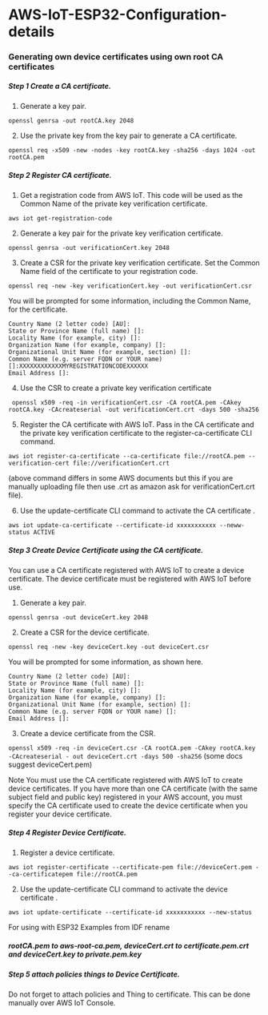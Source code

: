 # AWS-IoT-ESP32-Configuration-details

### Generating own device certificates using own root CA certificates

##### Step 1 Create a CA certificate.
1. Generate a key pair.

```openssl genrsa -out rootCA.key 2048```

2. Use the private key from the key pair to generate a CA certificate.

```openssl req -x509 -new -nodes -key rootCA.key -sha256 -days 1024 -out rootCA.pem```

##### Step 2 Register CA certificate.
1. Get a registration code from AWS IoT. This code will be used as the Common Name of the private key verification certificate.

```aws iot get-registration-code```

2. Generate a key pair for the private key verification certificate. 

```openssl genrsa -out verificationCert.key 2048``` 

3. Create a CSR for the private key verification certificate. Set the Common Name field of the certificate to your registration code.

```openssl req -new -key verificationCert.key -out verificationCert.csr ```

You will be prompted for some information, including the Common Name, for the certificate.

```
Country Name (2 letter code) [AU]:
State or Province Name (full name) []:
Locality Name (for example, city) []:
Organization Name (for example, company) []:
Organizational Unit Name (for example, section) []:
Common Name (e.g. server FQDN or YOUR name) []:XXXXXXXXXXXXMYREGISTRATIONCODEXXXXXX
Email Address []: 
```

4. Use the CSR to create a private key verification certificate

``` openssl x509 -req -in verificationCert.csr -CA rootCA.pem -CAkey rootCA.key -CAcreateserial -out verificationCert.crt -days 500 -sha256```

5. Register the CA certificate with AWS IoT. Pass in the CA certificate and the private key verification certificate to the register-ca-certificate CLI command.

``` aws iot register-ca-certificate --ca-certificate file://rootCA.pem --verification-cert file://verificationCert.crt ```

(above command differs in some AWS documents but this if you are manually uploading file then use .crt as amazon ask for verificationCert.crt file).

6. Use the update-certificate CLI command to activate the CA certificate . 

``` aws iot update-ca-certificate --certificate-id xxxxxxxxxxx --neww-status ACTIVE ```

##### Step 3 Create Device Certificate using the CA certificate.
You can use a CA certificate registered with AWS IoT to create a device certificate. The device certificate must be registered with AWS IoT before use. 

1. Generate a key pair.

```openssl genrsa -out deviceCert.key 2048``` 

2. Create a CSR for the device certificate.

```openssl req -new -key deviceCert.key -out deviceCert.csr```

You will be prompted for some information, as shown here.
```
Country Name (2 letter code) [AU]:
State or Province Name (full name) []:
Locality Name (for example, city) []:
Organization Name (for example, company) []:
Organizational Unit Name (for example, section) []:
Common Name (e.g. server FQDN or YOUR name) []:
Email Address []:
```

3. Create a device certificate from the CSR. 

``` openssl x509 -req -in deviceCert.csr -CA rootCA.pem -CAkey rootCA.key -CAcreateserial - out deviceCert.crt -days 500 -sha256 ```
(some docs suggest deviceCert.pem)

Note You must use the CA certificate registered with AWS IoT to create device certificates. 
If you have more than one CA certificate (with the same subject field and public key) registered in your AWS account, you must specify the CA certificate used to create the device certificate when you register your device certificate.

##### Step 4 Register Device Certificate.

1. Register a device certificate.

``` aws iot register-certificate --certificate-pem file://deviceCert.pem --ca-certificatepem file://rootCA.pem ```

2. Use the update-certificate CLI command to activate the device certificate .

```aws iot update-certificate --certificate-id xxxxxxxxxxx --new-status```


For using with ESP32 Examples from IDF rename
##### rootCA.pem to aws-root-ca.pem, deviceCert.crt to certificate.pem.crt and deviceCert.key to private.pem.key

##### Step 5 attach policies things to Device Certificate.
Do not forget to attach policies and Thing to certificate. This can be done manually over AWS IoT Console.
 

